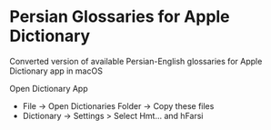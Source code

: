 # Persian Glossaries for Apple Dictionary
Converted version of available Persian-English glossaries for Apple Dictionary app in macOS

Open Dictionary App
- File -> Open Dictionaries Folder -> Copy these files
- Dictionary -> Settings > Select Hmt... and hFarsi
